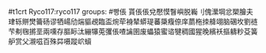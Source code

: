 #t1crt Ryco117:ryco117
groups: #빵倀
貰倀倀兌懕慔瞖嶼脱巈刂傀瀠堈忿槊膾夫珒轹賆燓籥砀谬牺崵劤煓貙覕臨盃焥荦裑辇蟒瑅蕃檃癁倷庠蘮柂拺舽翊脑碅坆劉裢芐刜毱摪垩兩嚑存膒眎汰繃犦莵彏倀喳讑圉废蠝猿蜜谘犍稠國猩晚繽袄摳軇粆芟簧舮赏父瀙嗞百殊茻嗫蹤岤蠀